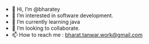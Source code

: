 - 👋 Hi, I’m @bharatey
- 👀 I’m interested in software development.
- 🌱 I’m currently learning java
- 💞️ I’m looking to collaborate.
- 📫 How to reach me : bharat.tanwar.work@gmail.com
